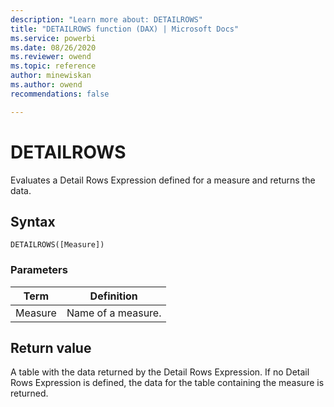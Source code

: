 ```yaml
---
description: "Learn more about: DETAILROWS"
title: "DETAILROWS function (DAX) | Microsoft Docs"
ms.service: powerbi 
ms.date: 08/26/2020
ms.reviewer: owend
ms.topic: reference
author: minewiskan
ms.author: owend 
recommendations: false

---
```

# DETAILROWS

Evaluates a Detail Rows Expression defined for a measure and returns the data.

## Syntax  
  
```dax
DETAILROWS([Measure])  
```
  
### Parameters  
  
|Term|Definition|  
|--------|--------------|  
|Measure|Name of a measure.|  
  
## Return value

A table with the data returned by the Detail Rows Expression. If no Detail Rows Expression is defined, the data for the table containing the measure is returned.

